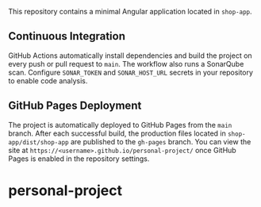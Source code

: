 This repository contains a minimal Angular application located in `shop-app`.

## Continuous Integration

GitHub Actions automatically install dependencies and build the project on every
 push or pull request to `main`. The workflow also runs a SonarQube scan.
Configure `SONAR_TOKEN` and `SONAR_HOST_URL` secrets in your repository to
enable code analysis.

## GitHub Pages Deployment

The project is automatically deployed to GitHub Pages from the `main` branch.
After each successful build, the production files located in
`shop-app/dist/shop-app` are published to the `gh-pages` branch. You can view
the site at `https://<username>.github.io/personal-project/` once GitHub Pages
is enabled in the repository settings.

# personal-project
